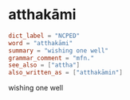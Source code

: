 # atthakāmi

``` toml
dict_label = "NCPED"
word = "atthakāmi"
summary = "wishing one well"
grammar_comment = "mfn."
see_also = ["attha"]
also_written_as = ["atthakāmin"]
```

wishing one well

